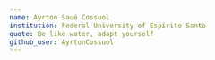```yaml
---
name: Ayrton Saué Cossuol
institution: Federal University of Espírito Santo
quote: Be like water, adapt yourself
github_user: AyrtonCossuol
---
```

